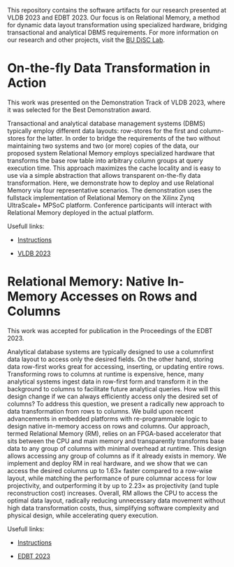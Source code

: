 This repository contains the software artifacts for our research presented at VLDB 2023 and EDBT 2023. Our focus is on Relational Memory, a method for dynamic data layout transformation using specialized hardware, bridging transactional and analytical DBMS requirements. For more information on our research and other projects, visit the [BU DiSC Lab](https://disc.bu.edu/papers).


# On-the-fly Data Transformation in Action

This work was presented on the Demonstration Track of VLDB 2023, where it was selected for the Best Demonstration award.

Transactional and analytical database management systems (DBMS) typically employ different data layouts: row-stores for the first and column-stores for the latter. In order to bridge the requirements of the two without maintaining two systems and two (or more) copies of the data, our proposed system Relational Memory employs specialized hardware that transforms the base row table into arbitrary column groups at query execution time. This approach maximizes the cache locality and is easy to use via a simple abstraction that allows transparent on-the-fly data transformation. Here, we demonstrate how to deploy and use Relational Memory via four representative scenarios. The demonstration uses the fullstack implementation of Relational Memory on the Xilinx Zynq UltraScale+ MPSoC platform. Conference participants will interact with Relational Memory deployed in the actual platform.

Usefull links:

- [Instructions](vldb2023/README.md)

- [VLDB 2023](https://www.vldb.org/pvldb/volumes/16/paper/On-the-fly%20Data%20Transformation%20in%20Action)

# Relational Memory: Native In-Memory Accesses on Rows and Columns

This work was accepted for publication in the Proceedings of the EDBT 2023.

Analytical database systems are typically designed to use a columnfirst data layout to access only the desired fields. On the other
hand, storing data row-first works great for accessing, inserting, or updating entire rows. Transforming rows to columns at runtime is expensive, hence, many analytical systems ingest data in row-first form and transform it in the background to columns to
facilitate future analytical queries. How will this design change if we can always efficiently access only the desired set of columns?
To address this question, we present a radically new approach to data transformation from rows to columns. We build upon recent advancements in embedded platforms with re-programmable logic to design native in-memory access on rows and columns.
Our approach, termed Relational Memory (RM), relies on an FPGA-based accelerator that sits between the CPU and main
memory and transparently transforms base data to any group of columns with minimal overhead at runtime. This design allows
accessing any group of columns as if it already exists in memory. We implement and deploy RM in real hardware, and we show that
we can access the desired columns up to 1.63× faster compared to a row-wise layout, while matching the performance of pure
columnar access for low projectivity, and outperforming it by up to 2.23× as projectivity (and tuple reconstruction cost) increases.
Overall, RM allows the CPU to access the optimal data layout, radically reducing unnecessary data movement without high
data transformation costs, thus, simplifying software complexity and physical design, while accelerating query execution.

Usefull links:

- [Instructions](EDBT/INSTRUCTIONS.md)

- [EDBT 2023](https://openproceedings.org/2023/conf/edbt/paper-177.pdf)